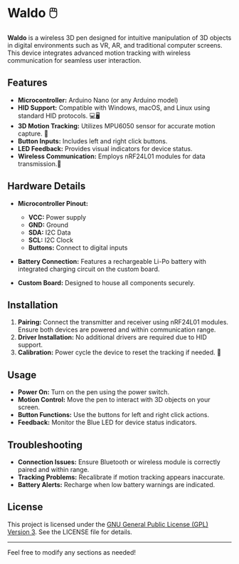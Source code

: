# Waldo :computer_mouse:

**Waldo** is a wireless 3D pen designed for intuitive manipulation of 3D objects in digital environments such as VR, AR, and traditional computer screens. This device integrates advanced motion tracking with wireless communication for seamless user interaction.

## Features

- **Microcontroller:** Arduino Nano (or any Arduino model)
- **HID Support:** Compatible with Windows, macOS, and Linux using standard HID protocols. 💻🖥️
- **3D Motion Tracking:** Utilizes MPU6050 sensor for accurate motion capture. 🎯
- **Button Inputs:** Includes left and right click buttons.
- **LED Feedback:** Provides visual indicators for device status.
- **Wireless Communication:** Employs nRF24L01 modules for data transmission.📡

## Hardware Details

- **Microcontroller Pinout:**
  - **VCC:** Power supply
  - **GND:** Ground
  - **SDA:** I2C Data
  - **SCL:** I2C Clock
  - **Buttons:** Connect to digital inputs

- **Battery Connection:** Features a rechargeable Li-Po battery with integrated charging circuit on the custom board.
- **Custom Board:** Designed to house all components securely.

## Installation

1. **Pairing:** Connect the transmitter and receiver using nRF24L01 modules. Ensure both devices are powered and within communication range.
2. **Driver Installation:** No additional drivers are required due to HID support.
3. **Calibration:** Power cycle the device to reset the tracking if needed. 🔄

## Usage

- **Power On:** Turn on the pen using the power switch.
- **Motion Control:** Move the pen to interact with 3D objects on your screen.
- **Button Functions:** Use the buttons for left and right click actions.
- **Feedback:** Monitor the Blue LED for device status indicators.

## Troubleshooting

- **Connection Issues:** Ensure Bluetooth or wireless module is correctly paired and within range.
- **Tracking Problems:** Recalibrate if motion tracking appears inaccurate.
- **Battery Alerts:** Recharge when low battery warnings are indicated.

## License

This project is licensed under the [GNU General Public License (GPL) Version 3](https://www.gnu.org/licenses/gpl-3.0.html). See the LICENSE file for details.

---

Feel free to modify any sections as needed!
